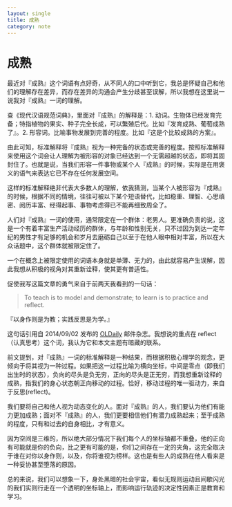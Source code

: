 ```yaml
---
layout: single
title: 成熟
category: note
---
```


# 成熟

最近对『成熟』这个词语有点好奇，从不同人的口中听到它，我总是怀疑自己和他们的理解存在差异，而存在差异的沟通会产生分歧甚至误解，所以我想在这里说一说我对『成熟』一词的理解。

查《现代汉语规范词典》，里面对『成熟』的解释是：1. 动词。生物体已经发育完备；特指植物的果实、种子完全长成，可以繁殖后代。比如『发育成熟、葡萄成熟了』。2. 形容词。比喻事物发展到完善的程度。比如『这是个比较成熟的方案』。

由此可知，标准解释将『成熟』视为一种完备的状态或完善的程度。按照标准解释来使用这个词会让人理解为被形容的对象已经达到一个无需超越的状态，即将其固封住了。也就是说，当我们形容一件事物或某个人『成熟』的时候，实际是在用褒义的语气来表达它已不存在任何发展空间。

这样的标准解释绝非代表大多数人的理解，依我猜测，当某个人被形容为『成熟』的时候，根据不同的情境，往往可被以下某个短语替代，比如稳重、理智、心思缜密、阅历丰富、经得起事、事物考虑得已不能再细致周全了。

人们对『成熟』一词的使用，通常限定在一个群体：老男人。更准确负责的说，这是一个有着丰富生产活动经历的群体，与年龄和性别无关，只不过因为到达一定年纪的男性才有足够的机会和岁月去磨砺自己以至于在他人眼中相对丰富，所以在大众话题中，这个群体就被限定住了。

一个在概念上被限定使用的词语本身就是单薄、无力的，由此就容易产生误解，因此我想从积极的视角对其重新诠释，使其更有普适性。

促使我写这篇文章的勇气来自于前两天我看到的一句话：

> To teach is to model and demonstrate; to learn is to practice and reflect.

『以身作则是为教；实践反思是为学。』

这句话引用自 2014/09/02 发布的 [OLDaily](http://www.downes.ca/news/OLDaily.htm) 邮件杂志。我想说的重点在 reflect（认真思考）这个词，我认为它和本文主题有暗藏的联系。

前文提到，对『成熟』一词的标准解释是一种结果，而根据积极心理学的观念，更倾向于将其视为一种过程。如果把这一过程比喻为横向坐标，中间是零点（即我们出生时的状态），负向的尽头是负无穷，正向的尽头是正无穷，而我想重新诠释的成熟，指我们的身心状态朝正向移动的过程。恰好，移动过程的唯一驱动力，来自于反思(reflect)。

我们要将自己和他人视为动态变化的人。面对『成熟』的人，我们要认为他们有能力更加成熟；面对不『成熟』的人，我们更要相信他们有潜力成熟起来；至于成熟的程度，只有和过去的自身相比，才有意义。

因为空间是三维的，所以绝大部分情况下我们每个人的坐标轴都不重叠，他的正向有可能就是你的负向，比之更有可能的是，你们之间存在一定的夹角，这完全取决于谁在对你以身作则，以及，你将谁视为榜样。这也是有些人的成熟在他人看来是一种妥协甚至堕落的原因。

总的来说，我们可以想象一下，身处黑暗的社会宇宙，看似无规则运动且间歇闪光的我们实则行走在一个透明的坐标轴上，而影响运行轨迹的决定性因素正是教育和学习。

